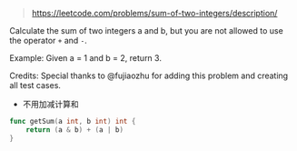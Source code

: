 > https://leetcode.com/problems/sum-of-two-integers/description/

Calculate the sum of two integers a and b, but you are not allowed to use the operator `+` and `-`.

Example:
Given a = 1 and b = 2, return 3.

Credits:
Special thanks to @fujiaozhu for adding this problem and creating all test cases.

- 不用加减计算和

```go
func getSum(a int, b int) int {
	return (a & b) + (a | b)
}
```